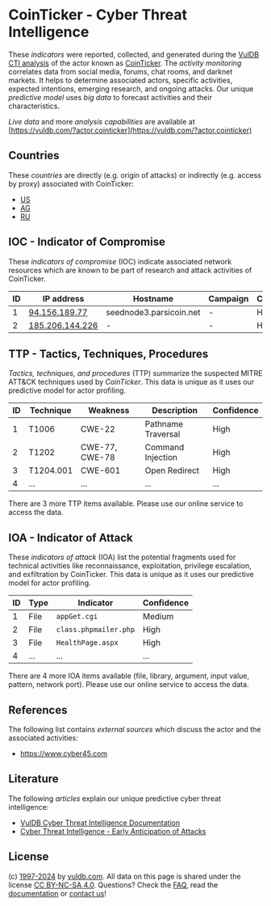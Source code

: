 # CoinTicker - Cyber Threat Intelligence

These _indicators_ were reported, collected, and generated during the [VulDB CTI analysis](https://vuldb.com/?kb.cti) of the actor known as [CoinTicker](https://vuldb.com/?actor.cointicker). The _activity monitoring_ correlates data from social media, forums, chat rooms, and darknet markets. It helps to determine associated actors, specific activities, expected intentions, emerging research, and ongoing attacks. Our unique _predictive model_ uses _big data_ to forecast activities and their characteristics.

_Live data_ and more _analysis capabilities_ are available at [https://vuldb.com/?actor.cointicker](https://vuldb.com/?actor.cointicker)

## Countries

These _countries_ are directly (e.g. origin of attacks) or indirectly (e.g. access by proxy) associated with CoinTicker:

* [US](https://vuldb.com/?country.us)
* [AG](https://vuldb.com/?country.ag)
* [RU](https://vuldb.com/?country.ru)

## IOC - Indicator of Compromise

These _indicators of compromise_ (IOC) indicate associated network resources which are known to be part of research and attack activities of CoinTicker.

ID | IP address | Hostname | Campaign | Confidence
-- | ---------- | -------- | -------- | ----------
1 | [94.156.189.77](https://vuldb.com/?ip.94.156.189.77) | seednode3.parsicoin.net | - | High
2 | [185.206.144.226](https://vuldb.com/?ip.185.206.144.226) | - | - | High

## TTP - Tactics, Techniques, Procedures

_Tactics, techniques, and procedures_ (TTP) summarize the suspected MITRE ATT&CK techniques used by _CoinTicker_. This data is unique as it uses our predictive model for actor profiling.

ID | Technique | Weakness | Description | Confidence
-- | --------- | -------- | ----------- | ----------
1 | T1006 | CWE-22 | Pathname Traversal | High
2 | T1202 | CWE-77, CWE-78 | Command Injection | High
3 | T1204.001 | CWE-601 | Open Redirect | High
4 | ... | ... | ... | ...

There are 3 more TTP items available. Please use our online service to access the data.

## IOA - Indicator of Attack

These _indicators of attack_ (IOA) list the potential fragments used for technical activities like reconnaissance, exploitation, privilege escalation, and exfiltration by CoinTicker. This data is unique as it uses our predictive model for actor profiling.

ID | Type | Indicator | Confidence
-- | ---- | --------- | ----------
1 | File | `appGet.cgi` | Medium
2 | File | `class.phpmailer.php` | High
3 | File | `HealthPage.aspx` | High
4 | ... | ... | ...

There are 4 more IOA items available (file, library, argument, input value, pattern, network port). Please use our online service to access the data.

## References

The following list contains _external sources_ which discuss the actor and the associated activities:

* https://www.cyber45.com

## Literature

The following _articles_ explain our unique predictive cyber threat intelligence:

* [VulDB Cyber Threat Intelligence Documentation](https://vuldb.com/?kb.cti)
* [Cyber Threat Intelligence - Early Anticipation of Attacks](https://www.scip.ch/en/?labs.20201022)

## License

(c) [1997-2024](https://vuldb.com/?kb.changelog) by [vuldb.com](https://vuldb.com/?kb.about). All data on this page is shared under the license [CC BY-NC-SA 4.0](https://creativecommons.org/licenses/by-nc-sa/4.0/). Questions? Check the [FAQ](https://vuldb.com/?kb.faq), read the [documentation](https://vuldb.com/?kb) or [contact us](https://vuldb.com/?contact)!
